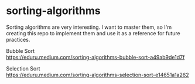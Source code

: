 # sorting-algorithms

Sorting algorithms are very interesting. I want to master them, so I'm creating this repo to implement them and use it as a reference for future practices.

Bubble Sort
<br>
https://eduru.medium.com/sorting-algorithms-bubble-sort-a49ab9de1d7f
<br>

Selection Sort
<br>
https://eduru.medium.com/sorting-algorithms-selection-sort-e14651a1a262
<br>
